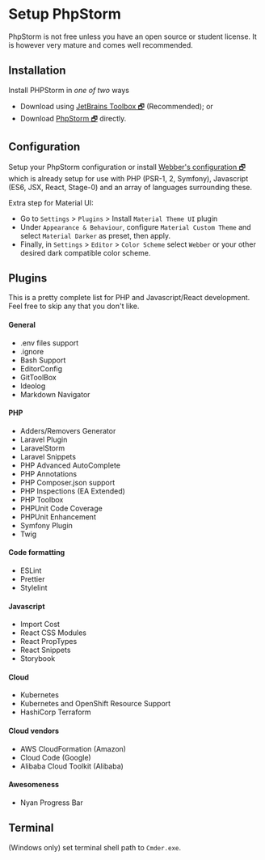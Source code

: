 # Setup PhpStorm
PhpStorm is not free unless you have an open source or student license. 
It is however very mature and comes well recommended.

## Installation
Install PHPStorm in _one of two_ ways
- Download using [JetBrains Toolbox 🗗](https://www.jetbrains.com/toolbox/download/) (Recommended); or
- Download [PhpStorm 🗗](https://www.jetbrains.com/phpstorm/download/) directly.

## Configuration
Setup your PhpStorm configuration or install [Webber's configuration 🗗](https://github.com/webbertakken/PHPStormSettings)
which is already setup for use with PHP (PSR-1, 2, Symfony), Javascript (ES6, JSX, React, Stage-0) and an array
of languages surrounding these.

Extra step for Material UI:
- Go to `Settings` > `Plugins` > Install `Material Theme UI` plugin
- Under `Appearance & Behaviour`, configure `Material Custom Theme` and select `Material Darker` as preset, then apply.
- Finally, in `Settings` > `Editor` > `Color Scheme` select `Webber` or your other desired dark compatible color scheme.

## Plugins
This is a pretty complete list for PHP and Javascript/React development.
Feel free to skip any that you don't like.

#### General
- .env files support
- .ignore
- Bash Support
- EditorConfig
- GitToolBox
- Ideolog
- Markdown Navigator

#### PHP
- Adders/Removers Generator
- Laravel Plugin
- LaravelStorm
- Laravel Snippets
- PHP Advanced AutoComplete
- PHP Annotations
- PHP Composer.json support
- PHP Inspections (EA Extended)
- PHP Toolbox
- PHPUnit Code Coverage
- PHPUnit Enhancement
- Symfony Plugin
- Twig

#### Code formatting
- ESLint
- Prettier
- Stylelint

#### Javascript
- Import Cost
- React CSS Modules
- React PropTypes
- React Snippets
- Storybook

#### Cloud
- Kubernetes
- Kubernetes and OpenShift Resource Support
- HashiCorp Terraform

#### Cloud vendors
- AWS CloudFormation (Amazon)
- Cloud Code (Google)
- Alibaba Cloud Toolkit (Alibaba)

#### Awesomeness
- Nyan Progress Bar
## Terminal
(Windows only) set terminal shell path to `Cmder.exe`.
